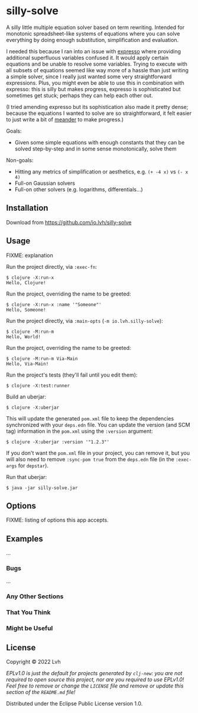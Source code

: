 # silly-solve

A silly little multiple equation solver based on term rewriting. Intended for
monotonic spreadsheet-like systems of equations where you can solve everything
by doing enough substitution, simplification and evaluation.

I needed this because I ran into an issue with [expresso][] where providing
additional superfluous variables confused it. It would apply certain equations
and be unable to resolve some variables. Trying to execute with all subsets of
equations seemed like way more of a hassle than just writing a simple solver,
since I really just wanted some very straightforward expressions. Plus, you
might even be able to use this in combination with expresso: this is silly but
makes progress, expresso is sophisticated but sometimes get stuck; perhaps they
can help each other out.

(I tried amending expresso but its sophistication also made it pretty dense;
because the equations I wanted to solve are so straightforward, it felt easier
to just write a bit of [meander][] to make progress.)

[expresso]: https://github.com/clojure-numerics/expresso
[meander]: https://github.com/noprompt/meander

Goals:

* Given some simple equations with enough constants that they can be solved
  step-by-step and in some sense monotonically, solve them

Non-goals:

* Hitting any metrics of simplification or aesthetics, e.g. `(+ -4 x)` vs `(- x 4)`
* Full-on Gaussian solvers
* Full-on other solvers (e.g. logarithms, differentials...)

## Installation

Download from https://github.com/io.lvh/silly-solve

## Usage

FIXME: explanation

Run the project directly, via `:exec-fn`:

    $ clojure -X:run-x
    Hello, Clojure!

Run the project, overriding the name to be greeted:

    $ clojure -X:run-x :name '"Someone"'
    Hello, Someone!

Run the project directly, via `:main-opts` (`-m io.lvh.silly-solve`):

    $ clojure -M:run-m
    Hello, World!

Run the project, overriding the name to be greeted:

    $ clojure -M:run-m Via-Main
    Hello, Via-Main!

Run the project's tests (they'll fail until you edit them):

    $ clojure -X:test:runner

Build an uberjar:

    $ clojure -X:uberjar

This will update the generated `pom.xml` file to keep the dependencies synchronized with
your `deps.edn` file. You can update the version (and SCM tag) information in the `pom.xml` using the
`:version` argument:

    $ clojure -X:uberjar :version '"1.2.3"'

If you don't want the `pom.xml` file in your project, you can remove it, but you will
also need to remove `:sync-pom true` from the `deps.edn` file (in the `:exec-args` for `depstar`).

Run that uberjar:

    $ java -jar silly-solve.jar

## Options

FIXME: listing of options this app accepts.

## Examples

...

### Bugs

...

### Any Other Sections
### That You Think
### Might be Useful

## License

Copyright © 2022 Lvh

_EPLv1.0 is just the default for projects generated by `clj-new`: you are not_
_required to open source this project, nor are you required to use EPLv1.0!_
_Feel free to remove or change the `LICENSE` file and remove or update this_
_section of the `README.md` file!_

Distributed under the Eclipse Public License version 1.0.
